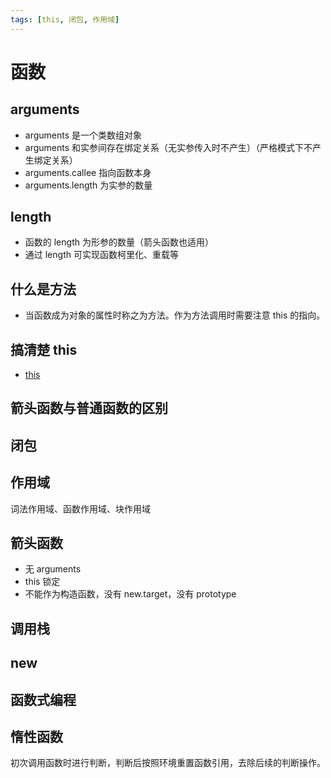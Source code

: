 ```yaml
---
tags: [this, 闭包, 作用域]
---
```


# 函数

## arguments

-   arguments 是一个类数组对象
-   arguments 和实参间存在绑定关系（无实参传入时不产生）（严格模式下不产生绑定关系）
-   arguments.callee 指向函数本身
-   arguments.length 为实参的数量

## length

-   函数的 length 为形参的数量（箭头函数也适用）
-   通过 length 可实现函数柯里化、重载等

## 什么是方法

-   当函数成为对象的属性时称之为方法。作为方法调用时需要注意 this 的指向。

## 搞清楚 this

-   [this](./scope-context.md#this)

## 箭头函数与普通函数的区别

## 闭包

## 作用域

词法作用域、函数作用域、块作用域

## 箭头函数

-   无 arguments
-   this 锁定
-   不能作为构造函数，没有 new.target，没有 prototype

## 调用栈

## new

## 函数式编程

## 惰性函数

初次调用函数时进行判断，判断后按照环境重置函数引用，去除后续的判断操作。
